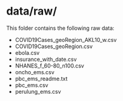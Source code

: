 # data/raw/
This folder contains the following raw data:

* COVID19Cases_geoRegion_AKL10_w.csv
* COVID19Cases_geoRegion.csv
* ebola.csv
* insurance_with_date.csv
* NHANES_f_60-80_n100.csv
* oncho_ems.csv
* pbc_ems_readme.txt
* pbc_ems.csv
* perulung_ems.csv